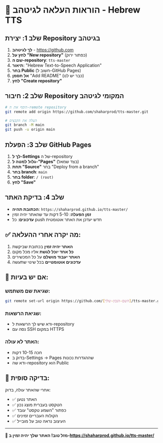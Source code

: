 # 🚀 הוראות העלאה לגיטהב - Hebrew TTS

## שלב 1: יצירת Repository בגיטהב

1. **לך לגיטהב** - https://github.com
2. **לחץ על "New repository"** (כפתור ירוק)
3. **שם ה-repository**: `tts-master`
4. **תיאור**: "Hebrew Text-to-Speech Application"
5. **בחר Public** (חשוב ל-GitHub Pages)
6. **אל תסמן** "Add README" (כבר יש לנו)
7. **לחץ "Create repository"**

## שלב 2: חיבור Repository המקומי לגיטהב

```bash
# הוסף את ה-remote repository
git remote add origin https://github.com/shaharprod/tts-master.git

# העלה את הקבצים
git branch -M main
git push -u origin main
```

## שלב 3: הפעלת GitHub Pages

1. **לך ל-Settings** של ה-repository
2. **גלול למטה ל-"Pages"** (בצד שמאל)
3. **תחת "Source"** בחר "Deploy from a branch"
4. **בחר branch**: `main`
5. **בחר folder**: `/ (root)`
6. **לחץ "Save"**

## שלב 4: בדיקת האתר

- **הכתובת תהיה**: `https://shaharprod.github.io/tts-master/`
- **זמן הפעלה**: 5-10 דקות עד שהאתר יהיה זמין
- **עדכונים**: כל push חדש יעדכן את האתר אוטומטית

## ✅ מה יקרה אחרי ההעלאה:

1. **האתר יהיה זמין** בכתובת שביקשת
2. **כל אחד יוכל לגשת** אליו מכל מקום
3. **האתר יעבוד מושלם** על כל המכשירים
4. **עדכונים אוטומטיים** בכל שינוי שתעשה

## 🔧 אם יש בעיות:

### שגיאת שם משתמש:
```bash
git remote set-url origin https://github.com/[השם-הנכון-שלך]/tts-master.git
```

### שגיאת הרשאות:
- ודא שיש לך הרשאות ל-repository
- נסה עם SSH במקום HTTPS

### האתר לא עולה:
- חכה 10-15 דקות
- בדוק ב-Settings → Pages שההגדרות נכונות
- ודא שה-repository הוא Public

## 📱 בדיקה סופית:

אחרי שהאתר עולה, בדוק:
- ✅ האתר נטען
- ✅ הטקסט בעברית מוצג נכון
- ✅ כפתור "השמע טקסט" עובד
- ✅ הקולות העבריים זמינים
- ✅ העיצוב נראה טוב על מובייל

---

**🎉 מזל טוב! האתר שלך יהיה זמין ב-https://shaharprod.github.io/tts-master/**
